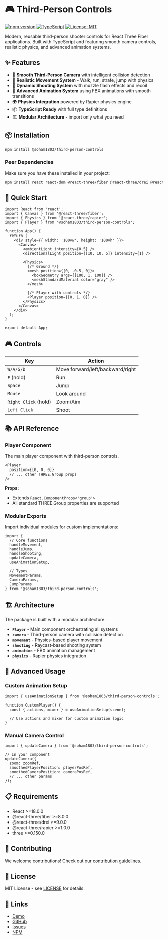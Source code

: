 # 🎮 Third-Person Controls

[![npm version](https://badge.fury.io/js/%40soham1803%2Fthird-person-controls.svg)](https://badge.fury.io/js/%40soham1803%2Fthird-person-controls)
[![TypeScript](https://img.shields.io/badge/TypeScript-007ACC?logo=typescript&logoColor=white)](https://www.typescriptlang.org/)
[![License: MIT](https://img.shields.io/badge/License-MIT-yellow.svg)](https://opensource.org/licenses/MIT)

Modern, reusable third-person shooter controls for React Three Fiber applications. Built with TypeScript and featuring smooth camera controls, realistic physics, and advanced animation systems.

## ✨ Features

- 🎯 **Smooth Third-Person Camera** with intelligent collision detection
- 🏃 **Realistic Movement System** - Walk, run, strafe, jump with physics
- 🔫 **Dynamic Shooting System** with muzzle flash effects and recoil
- 🎨 **Advanced Animation System** using FBX animations with smooth transitions
- 🌍 **Physics Integration** powered by Rapier physics engine
- 📦 **TypeScript Ready** with full type definitions
- 🏗️ **Modular Architecture** - import only what you need

## 📦 Installation

```bash
npm install @soham1803/third-person-controls
```

### Peer Dependencies

Make sure you have these installed in your project:

```bash
npm install react react-dom @react-three/fiber @react-three/drei @react-three/rapier three
```

## 🚀 Quick Start

```tsx
import React from 'react';
import { Canvas } from '@react-three/fiber';
import { Physics } from '@react-three/rapier';
import { Player } from '@soham1803/third-person-controls';

function App() {
  return (
    <div style={{ width: '100vw', height: '100vh' }}>
      <Canvas>
        <ambientLight intensity={0.5} />
        <directionalLight position={[10, 10, 5]} intensity={1} />
        
        <Physics>
          {/* Ground */}
          <mesh position={[0, -0.5, 0]}>
            <boxGeometry args={[100, 1, 100]} />
            <meshStandardMaterial color="gray" />
          </mesh>
          
          {/* Player with controls */}
          <Player position={[0, 1, 0]} />
        </Physics>
      </Canvas>
    </div>
  );
}

export default App;
```

## 🎮 Controls

| Key | Action |
|-----|--------|
| `W/A/S/D` | Move forward/left/backward/right |
| `F` (hold) | Run |
| `Space` | Jump |
| `Mouse` | Look around |
| `Right Click` (hold) | Zoom/Aim |
| `Left Click` | Shoot |

## 📚 API Reference

### Player Component

The main player component with third-person controls.

```tsx
<Player 
  position={[0, 0, 0]}
  // ... other THREE.Group props
/>
```

**Props:**
- Extends `React.ComponentProps<'group'>`
- All standard THREE.Group properties are supported

### Modular Exports

Import individual modules for custom implementations:

```tsx
import {
  // Core functions
  handleMovement,
  handleJump,
  handleShooting,
  updateCamera,
  useAnimationSetup,
  
  // Types
  MovementParams,
  CameraParams,
  JumpParams
} from '@soham1803/third-person-controls';
```

## 🏗️ Architecture

The package is built with a modular architecture:

- **`Player`** - Main component orchestrating all systems
- **`camera`** - Third-person camera with collision detection
- **`movement`** - Physics-based player movement
- **`shooting`** - Raycast-based shooting system
- **`animation`** - FBX animation management
- **`physics`** - Rapier physics integration

## 🎯 Advanced Usage

### Custom Animation Setup

```tsx
import { useAnimationSetup } from '@soham1803/third-person-controls';

function CustomPlayer() {
  const { actions, mixer } = useAnimationSetup(scene);
  
  // Use actions and mixer for custom animation logic
}
```

### Manual Camera Control

```tsx
import { updateCamera } from '@soham1803/third-person-controls';

// In your component
updateCamera({
  zoom: zoomRef,
  smoothedPlayerPosition: playerPosRef,
  smoothedCameraPosition: cameraPosRef,
  // ... other params
});
```

## 📋 Requirements

- React >=18.0.0
- @react-three/fiber >=8.0.0
- @react-three/drei >=9.0.0
- @react-three/rapier >=1.0.0
- three >=0.150.0

## 🤝 Contributing

We welcome contributions! Check out our [contribution guidelines](https://github.com/Soham1803/third-person-shooter-controls/blob/main/CONTRIBUTING.md).

## 📄 License

MIT License - see [LICENSE](https://github.com/Soham1803/third-person-shooter-controls/blob/main/LICENSE) for details.

## 🔗 Links

- [Demo](https://your-demo-url.com)
- [GitHub](https://github.com/Soham1803/third-person-shooter-controls)
- [Issues](https://github.com/Soham1803/third-person-shooter-controls/issues)
- [NPM](https://www.npmjs.com/package/@soham1803/third-person-controls)
